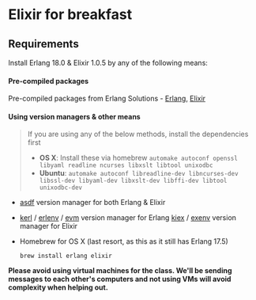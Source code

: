 # Elixir for breakfast

## Requirements

Install Erlang 18.0 & Elixir 1.0.5 by any of the following means:

#### Pre-compiled packages

Pre-compiled packages from Erlang Solutions - [Erlang](https://www.erlang-solutions.com/downloads/download-erlang-otp), [Elixir](https://www.erlang-solutions.com/downloads/download-elixir)


#### Using version managers & other means

> If you are using any of the below methods, install the dependencies first
> * **OS X**: Install these via homebrew `automake autoconf openssl libyaml readline ncurses libxslt libtool unixodbc`
> * **Ubuntu**: `automake autoconf libreadline-dev libncurses-dev libssl-dev libyaml-dev libxslt-dev libffi-dev libtool unixodbc-dev`


* [asdf](https://github.com/HashNuke/asdf) version manager for both Erlang & Elixir

* [kerl](https://github.com/yrashk/kerl) / [erlenv](https://github.com/talentdeficit/erlenv) / [evm](https://github.com/robisonsantos/evm) version manager for Erlang
  [kiex](https://github.com/taylor/kiex) / [exenv](https://github.com/mururu/exenv) version manager for Elixir

* Homebrew for OS X (last resort, as this as it still has Erlang 17.5)
  ```
  brew install erlang elixir
  ```

**Please avoid using virtual machines for the class. We'll be sending messages to each other's computers and not using VMs will avoid complexity when helping out.**
